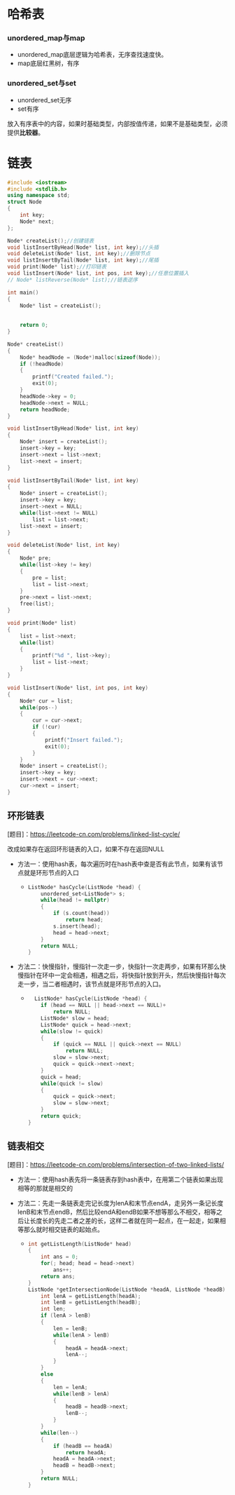 # 哈希表

### unordered_map与map

- unordered_map底层逻辑为哈希表，无序查找速度快。
- map底层红黑树，有序

### unordered_set与set

- unordered_set无序
- set有序

放入有序表中的内容，如果时基础类型，内部按值传递，如果不是基础类型，必须提供**比较器**。

# 链表

```c++
#include <iostream>
#include <stdlib.h>
using namespace std;
struct Node
{
    int key;
    Node* next;
};

Node* createList();//创建链表
void listInsertByHead(Node* list, int key);//头插
void deleteList(Node* list, int key);//删除节点
void listInsertByTail(Node* list, int key);//尾插
void print(Node* list);//打印链表
void listInsert(Node* list, int pos, int key);//任意位置插入
// Node* listReverse(Node* list);//链表逆序

int main()
{
    Node* list = createList();
    
    
    return 0;
}

Node* createList()
{
    Node* headNode = (Node*)malloc(sizeof(Node));
    if (!headNode)
    {
        printf("Created failed.");
        exit(0);
    }
    headNode->key = 0;
    headNode->next = NULL;
    return headNode;
}

void listInsertByHead(Node* list, int key)
{
    Node* insert = createList();
    insert->key = key;
    insert->next = list->next;
    list->next = insert;
}

void listInsertByTail(Node* list, int key)
{
    Node* insert = createList();
    insert->key = key;
    insert->next = NULL;
    while(list->next != NULL)
        list = list->next;
    list->next = insert;
}

void deleteList(Node* list, int key)
{
    Node* pre;
    while(list->key != key)
    {
        pre = list;        
        list = list->next;
    }
    pre->next = list->next;
    free(list);
}

void print(Node* list)
{
    list = list->next;
    while(list)
    {
        printf("%d ", list->key);
        list = list->next;   
    }
}

void listInsert(Node* list, int pos, int key)
{
    Node* cur = list;
    while(pos--)
    {
        cur = cur->next;
        if (!cur)
        {
            printf("Insert failed.");
            exit(0);
        }
    }
    Node* insert = createList();
    insert->key = key;
    insert->next = cur->next;
    cur->next = insert;
}
```

## 环形链表

[题目]：https://leetcode-cn.com/problems/linked-list-cycle/

改成如果存在返回环形链表的入口，如果不存在返回NULL

- 方法一：使用hash表，每次遍历时在hash表中查是否有此节点，如果有该节点就是环形节点的入口

  - ```c++
    ListNode* hasCycle(ListNode *head) {
        unordered_set<ListNode*> s;
        while(head != nullptr)
        {
            if (s.count(head))
                return head;
            s.insert(head);
            head = head->next;
        }
        return NULL;
    }
    ```

- 方法二：快慢指针，慢指针一次走一步，快指针一次走两步，如果有环那么快慢指针在环中一定会相遇，相遇之后，将快指针放到开头，然后快慢指针每次走一步，当二者相遇时，该节点就是环形节点的入口。

  - ```c++
      ListNode* hasCycle(ListNode *head) {
        if (head == NULL || head->next == NULL)+
            return NULL;
        ListNode* slow = head;
        ListNode* quick = head->next;
        while(slow != quick)
        {
            if (quick == NULL || quick->next == NULL)
                return NULL;
            slow = slow->next;
            quick = quick->next->next;
        }
        quick = head;
        while(quick != slow)
        {
            quick = quick->next;
            slow = slow->next;
        }
        return quick;
    }
    ```

## 链表相交

[题目]：https://leetcode-cn.com/problems/intersection-of-two-linked-lists/

- 方法一：使用hash表先将一条链表存到hash表中，在用第二个链表如果出现相等的那就是相交的

- 方法二：先走一条链表走完记长度为lenA和末节点endA，走另外一条记长度lenB和末节点endB，然后比较endA和endB如果不想等那么不相交，相等之后让长度长的先走二者之差的长，这样二者就在同一起点，在一起走，如果相等那么就时相交链表的起始点。

  - ````c++
    int getListLength(ListNode* head)
    {
        int ans = 0;
        for(; head; head = head->next)
            ans++;
        return ans;
    }
    ListNode *getIntersectionNode(ListNode *headA, ListNode *headB) {
        int lenA = getListLength(headA);
        int lenB = getListLength(headB);
        int len;
        if (lenA > lenB)
        {
            len = lenB;
            while(lenA > lenB)
            {
                headA = headA->next;
                lenA--;
            }
        }
        else
        {
            len = lenA;
            while(lenB > lenA)
            {
                headB = headB->next;
                lenB--;
            }
        }
        while(len--)
        {
            if (headB == headA)
                return headA;
            headA = headA->next;
            headB = headB->next;
        }
        return NULL;
    }
    ````

